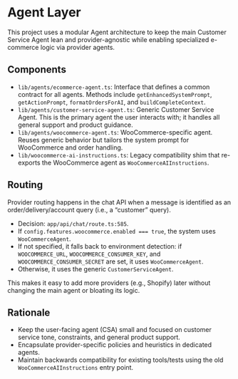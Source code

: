 # Agent Layer

This project uses a modular Agent architecture to keep the main Customer Service Agent lean and provider-agnostic while enabling specialized e-commerce logic via provider agents.

## Components

- `lib/agents/ecommerce-agent.ts`: Interface that defines a common contract for all agents. Methods include `getEnhancedSystemPrompt`, `getActionPrompt`, `formatOrdersForAI`, and `buildCompleteContext`.
- `lib/agents/customer-service-agent.ts`: Generic Customer Service Agent. This is the primary agent the user interacts with; it handles all general support and product guidance.
- `lib/agents/woocommerce-agent.ts`: WooCommerce-specific agent. Reuses generic behavior but tailors the system prompt for WooCommerce and order handling.
- `lib/woocommerce-ai-instructions.ts`: Legacy compatibility shim that re-exports the WooCommerce agent as `WooCommerceAIInstructions`.

## Routing

Provider routing happens in the chat API when a message is identified as an order/delivery/account query (i.e., a “customer” query).

- Decision: `app/api/chat/route.ts:585`.
- If `config.features.woocommerce.enabled === true`, the system uses `WooCommerceAgent`.
- If not specified, it falls back to environment detection: if `WOOCOMMERCE_URL`, `WOOCOMMERCE_CONSUMER_KEY`, and `WOOCOMMERCE_CONSUMER_SECRET` are set, it uses `WooCommerceAgent`.
- Otherwise, it uses the generic `CustomerServiceAgent`.

This makes it easy to add more providers (e.g., Shopify) later without changing the main agent or bloating its logic.

## Rationale

- Keep the user-facing agent (CSA) small and focused on customer service tone, constraints, and general product support.
- Encapsulate provider-specific policies and heuristics in dedicated agents.
- Maintain backwards compatibility for existing tools/tests using the old `WooCommerceAIInstructions` entry point.
